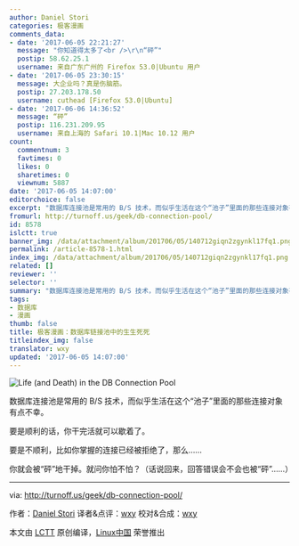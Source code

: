 ```yaml
---
author: Daniel Stori
categories: 极客漫画
comments_data:
- date: '2017-06-05 22:21:27'
  message: "你知道得太多了<br />\r\n“砰”"
  postip: 58.62.25.1
  username: 来自广东广州的 Firefox 53.0|Ubuntu 用户
- date: '2017-06-05 23:30:15'
  message: 大企业吗？真是伤脑筋。
  postip: 27.203.178.50
  username: cuthead [Firefox 53.0|Ubuntu]
- date: '2017-06-06 14:36:52'
  message: “砰”
  postip: 116.231.209.95
  username: 来自上海的 Safari 10.1|Mac 10.12 用户
count:
  commentnum: 3
  favtimes: 0
  likes: 0
  sharetimes: 0
  viewnum: 5887
date: '2017-06-05 14:07:00'
editorchoice: false
excerpt: "数据库连接池是常用的 B/S 技术，而似乎生活在这个“池子”里面的那些连接对象有点不幸。\r\n要是顺利的话，你干完活就可以歇着了。\r\n要是不顺利，比如你掌握的连接已经被拒绝了，那么……\r\n你就会被“砰”地干掉。就问你怕不怕？（话说回来，回答错误会不会也被“砰”……）"
fromurl: http://turnoff.us/geek/db-connection-pool/
id: 8578
islctt: true
banner_img: /data/attachment/album/201706/05/140712giqn2zgynkl17fq1.png.large.jpg
permalink: /article-8578-1.html
index_img: /data/attachment/album/201706/05/140712giqn2zgynkl17fq1.png.thumb.jpg
related: []
reviewer: ''
selector: ''
summary: "数据库连接池是常用的 B/S 技术，而似乎生活在这个“池子”里面的那些连接对象有点不幸。\r\n要是顺利的话，你干完活就可以歇着了。\r\n要是不顺利，比如你掌握的连接已经被拒绝了，那么……\r\n你就会被“砰”地干掉。就问你怕不怕？（话说回来，回答错误会不会也被“砰”……）"
tags:
- 数据库
- 漫画
thumb: false
title: 极客漫画：数据库链接池中的生生死死
titleindex_img: false
translator: wxy
updated: '2017-06-05 14:07:00'
---
```


![Life (and Death) in the DB Connection Pool](/data/attachment/album/201706/05/140712giqn2zgynkl17fq1.png)


数据库连接池是常用的 B/S 技术，而似乎生活在这个“池子”里面的那些连接对象有点不幸。


要是顺利的话，你干完活就可以歇着了。


要是不顺利，比如你掌握的连接已经被拒绝了，那么……


你就会被“砰”地干掉。就问你怕不怕？（话说回来，回答错误会不会也被“砰”……）




---


via: <http://turnoff.us/geek/db-connection-pool/>


作者：[Daniel Stori](http://turnoff.us/about/) 译者&点评：[wxy](https://github.com/wxy) 校对&合成：[wxy](https://github.com/wxy)


本文由 [LCTT](https://github.com/LCTT/TranslateProject) 原创编译，[Linux中国](https://linux.cn/) 荣誉推出